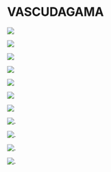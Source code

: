 # VASCUDAGAMA



 ![](https://media1.tenor.com/m/R_eZ54c3HF8AAAAd/coutinho-vasco.gif)
 
![](https://media1.tenor.com/m/6AR1IELZpjAAAAAd/coutinho-xmas.gif)

![](https://media1.tenor.com/m/sTDS6EpZGEoAAAAd/para-de-fofoca-fofoca.gif)

![](https://media1.tenor.com/m/gOErBR6glwEAAAAd/vasco-emerson-rodriguez-vasco.gif)

![](https://media1.tenor.com/m/shH18KWTKSwAAAAC/palmas-payet-payet-vasco.gif)

![](https://media1.tenor.com/m/HOXbmhUTOZMAAAAd/pablo-vegetti-vegetti.gif)

![](https://media1.tenor.com/m/OONSl5xQ6XQAAAAd/gigante-da-colina-vasco.gif)

![.](https://media1.tenor.com/m/AnqQNaXs8pYAAAAd/vasco-futebol.gif)

![.](https://media4.giphy.com/media/qyyWVCu02RBEl2gZsw/giphy.gif)

![.](https://media.tenor.com/VM68DcHK6jIAAAAM/edmundo.gif)

![.](https://www.google.com/url?sa=i&url=https%3A%2F%2Fg1.globo.com%2Ffantastico%2Fnoticia%2F2018%2F12%2F14%2Fpegue-aqui-o-seu-gif-natalino-dos-cavalinhos-do-fantastico.ghtml&psig=AOvVaw0oIMHhybKqKFEm60WWkY3r&ust=1732369375515000&source=images&cd=vfe&opi=89978449&ved=0CBMQjRxqFwoTCPDPv_yI8IkDFQAAAAAdAAAAABBK)
